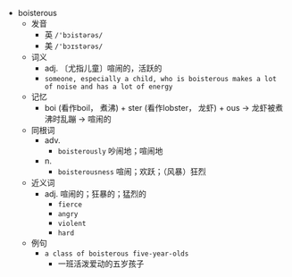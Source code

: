 - boisterous
  - 发音
    - 英 `/'bɔistərəs/`
    - 美 `/'bɔɪstərəs/`
  - 词义
    - adj. 〔尤指儿童〕喧闹的，活跃的
    - `someone, especially a child, who is boisterous makes a lot of noise and has a lot of energy`
  - 记忆
    - boi (看作boil， 煮沸) + ster (看作lobster， 龙虾) + ous → 龙虾被煮沸时乱蹦 → 喧闹的
  - 同根词
    - adv.
      - `boisterously` 吵闹地；喧闹地
    - n.
      - `boisterousness` 喧闹；欢跃；（风暴）狂烈
  - 近义词
    - adj. 喧闹的；狂暴的；猛烈的
      - `fierce`
      - `angry`
      - `violent`
      - `hard`
  - 例句
    - `a class of boisterous five-year-olds`
      - 一班活泼爱动的五岁孩子

